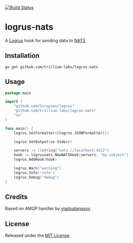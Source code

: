 [![Build Status](https://semaphoreci.com/api/v1/ehoward/logrus-nats/branches/master/shields_badge.svg)](https://semaphoreci.com/ehoward/logrus-nats)
# logrus-nats

A [Logrus]( https://github.com/Sirupsen/logrus) hook for sending data to [NATS]( http://nats.io/)

## Installation
	go get github.com/trillium-labs/logrus-nats

## Usage

```go
package main

import (
	"github.com/Sirupsen/logrus"
	"github.com/trillium-labs/logrus-nats"
	"os"
)

func main() {
	logrus.SetFormatter(&logrus.JSONFormatter{})

	logrus.SetOutput(os.Stderr)

	servers := []string{"nats://localhost:4222"}
	hook := logrusnats.NewNATSHook(servers, "my-subject")
	logrus.AddHook(hook)

	logrus.Warn("warning")
	logrus.Info("info")
	logrus.Debug("debug")
}
```

## Credits
Based on AMQP handler by [vladoatanasov](https://github.com/vladoatanasov/logrus_amqp).

## License
Released under the [MIT License](http://www.opensource.org/licenses/MIT).
